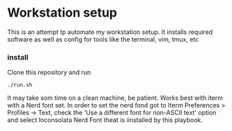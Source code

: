 # Workstation setup

This is an attempt tp automate my workstation setup. It installs required software as well as config for tools like the terminal, vim, tmux, etc

### install

Clone this repository and run
```
./run.sh
```

It may take som time on a clean machine, be patient. Works best with iterm with a Nerd font set. In order to set the nerd fond got to 
Iterm Preferences > Profiles -> Text, check the 'Use a different font for non-ASCII text' option and select Inconsolata Nerd Font theat
is iinstalled by this playbook.
